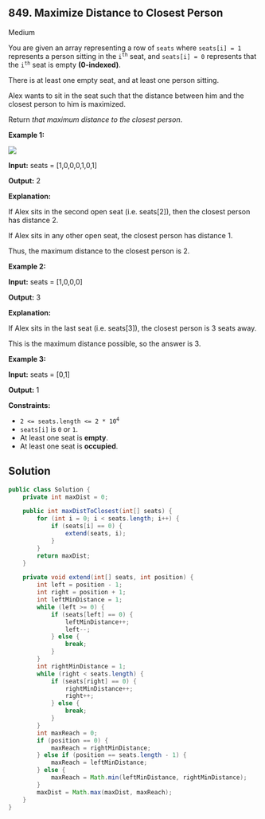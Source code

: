 ## 849\. Maximize Distance to Closest Person

Medium

You are given an array representing a row of `seats` where `seats[i] = 1` represents a person sitting in the <code>i<sup>th</sup></code> seat, and `seats[i] = 0` represents that the <code>i<sup>th</sup></code> seat is empty **(0-indexed)**.

There is at least one empty seat, and at least one person sitting.

Alex wants to sit in the seat such that the distance between him and the closest person to him is maximized.

Return _that maximum distance to the closest person_.

**Example 1:**

![](https://assets.leetcode.com/uploads/2020/09/10/distance.jpg)

**Input:** seats = [1,0,0,0,1,0,1]

**Output:** 2

**Explanation:**

If Alex sits in the second open seat (i.e. seats[2]), then the closest person has distance 2. 

If Alex sits in any other open seat, the closest person has distance 1. 

Thus, the maximum distance to the closest person is 2.

**Example 2:**

**Input:** seats = [1,0,0,0]

**Output:** 3

**Explanation:**

If Alex sits in the last seat (i.e. seats[3]), the closest person is 3 seats away. 

This is the maximum distance possible, so the answer is 3.

**Example 3:**

**Input:** seats = [0,1]

**Output:** 1

**Constraints:**

*   <code>2 <= seats.length <= 2 * 10<sup>4</sup></code>
*   `seats[i]` is `0` or `1`.
*   At least one seat is **empty**.
*   At least one seat is **occupied**.

## Solution

```java
public class Solution {
    private int maxDist = 0;

    public int maxDistToClosest(int[] seats) {
        for (int i = 0; i < seats.length; i++) {
            if (seats[i] == 0) {
                extend(seats, i);
            }
        }
        return maxDist;
    }

    private void extend(int[] seats, int position) {
        int left = position - 1;
        int right = position + 1;
        int leftMinDistance = 1;
        while (left >= 0) {
            if (seats[left] == 0) {
                leftMinDistance++;
                left--;
            } else {
                break;
            }
        }
        int rightMinDistance = 1;
        while (right < seats.length) {
            if (seats[right] == 0) {
                rightMinDistance++;
                right++;
            } else {
                break;
            }
        }
        int maxReach = 0;
        if (position == 0) {
            maxReach = rightMinDistance;
        } else if (position == seats.length - 1) {
            maxReach = leftMinDistance;
        } else {
            maxReach = Math.min(leftMinDistance, rightMinDistance);
        }
        maxDist = Math.max(maxDist, maxReach);
    }
}
```